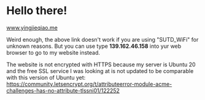 # Hello there!

www.yingjieqiao.me

Weird enough, the above link doesn't work if you are using "SUTD_WiFi" for unknown reasons. 
But you can use type **139.162.46.158** into yur web browser to go to my website instead.

The website is not encrypted with HTTPS because my server is Ubuntu 20 and the free SSL service I was looking at is not updated to be comparable with this version of Ubuntu yet: 
https://community.letsencrypt.org/t/attributeerror-module-acme-challenges-has-no-attribute-tlssni01/122252